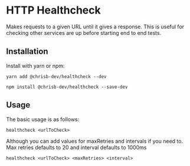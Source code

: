 # HTTP Healthcheck

Makes requests to a given URL until it gives a response. This is useful for checking other services are up before starting end to end tests.

## Installation

Install with yarn or npm:

`yarn add @chrisb-dev/healthcheck --dev`

`npm install @chrisb-dev/healthcheck --save-dev`


## Usage

The basic usage is as follows:

`healthcheck <urlToCheck>`

Although you can add values for maxRetries and intervals if you need to.
Max retries defaults to 20 and interval defaults to 1000ms

`healthcheck <urlToCheck> <maxRetries> <interval>`
